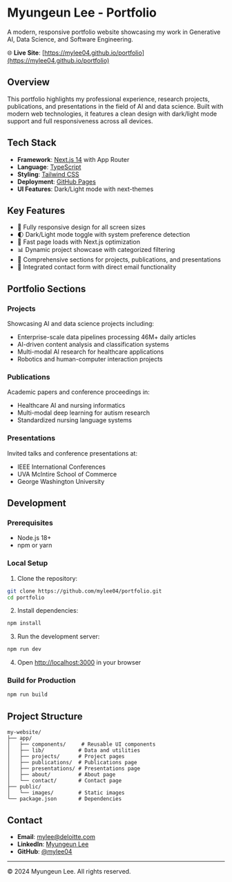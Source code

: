 # Myungeun Lee - Portfolio

A modern, responsive portfolio website showcasing my work in Generative AI, Data Science, and Software Engineering.

🌐 **Live Site**: [https://mylee04.github.io/portfolio](https://mylee04.github.io/portfolio)

## Overview

This portfolio highlights my professional experience, research projects, publications, and presentations in the field of AI and data science. Built with modern web technologies, it features a clean design with dark/light mode support and full responsiveness across all devices.

## Tech Stack

- **Framework**: [Next.js 14](https://nextjs.org/) with App Router
- **Language**: [TypeScript](https://www.typescriptlang.org/)
- **Styling**: [Tailwind CSS](https://tailwindcss.com/)
- **Deployment**: [GitHub Pages](https://pages.github.com/)
- **UI Features**: Dark/Light mode with next-themes

## Key Features

- 📱 Fully responsive design for all screen sizes
- 🌓 Dark/Light mode toggle with system preference detection
- 🚀 Fast page loads with Next.js optimization
- 📊 Dynamic project showcase with categorized filtering
- 📝 Comprehensive sections for projects, publications, and presentations
- 🔗 Integrated contact form with direct email functionality

## Portfolio Sections

### Projects
Showcasing AI and data science projects including:
- Enterprise-scale data pipelines processing 46M+ daily articles
- AI-driven content analysis and classification systems
- Multi-modal AI research for healthcare applications
- Robotics and human-computer interaction projects

### Publications
Academic papers and conference proceedings in:
- Healthcare AI and nursing informatics
- Multi-modal deep learning for autism research
- Standardized nursing language systems

### Presentations
Invited talks and conference presentations at:
- IEEE International Conferences
- UVA McIntire School of Commerce
- George Washington University

## Development

### Prerequisites
- Node.js 18+ 
- npm or yarn

### Local Setup

1. Clone the repository:
```bash
git clone https://github.com/mylee04/portfolio.git
cd portfolio
```

2. Install dependencies:
```bash
npm install
```

3. Run the development server:
```bash
npm run dev
```

4. Open [http://localhost:3000](http://localhost:3000) in your browser

### Build for Production

```bash
npm run build
```

## Project Structure

```
my-website/
├── app/
│   ├── components/     # Reusable UI components
│   ├── lib/           # Data and utilities
│   ├── projects/      # Project pages
│   ├── publications/  # Publications page
│   ├── presentations/ # Presentations page
│   ├── about/         # About page
│   └── contact/       # Contact page
├── public/
│   └── images/        # Static images
└── package.json       # Dependencies
```

## Contact

- **Email**: mylee@deloitte.com
- **LinkedIn**: [Myungeun Lee](https://www.linkedin.com/in/myungeun-lee-1a67a4216/)
- **GitHub**: [@mylee04](https://github.com/mylee04)

---

© 2024 Myungeun Lee. All rights reserved.
